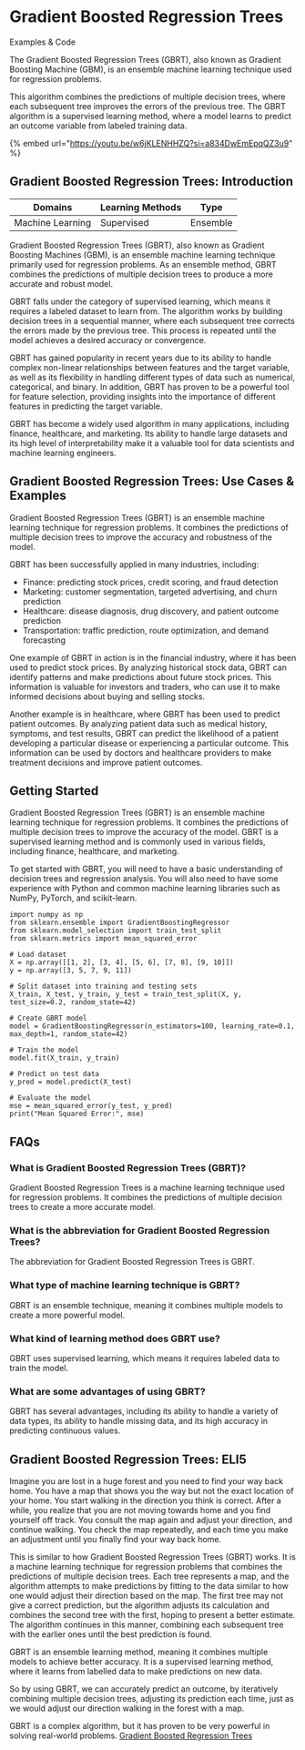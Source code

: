 # Gradient Boosted Regression Trees

Examples & Code

The Gradient Boosted Regression Trees (GBRT), also known as Gradient Boosting Machine (GBM), is an ensemble machine learning technique used for regression problems.

This algorithm combines the predictions of multiple decision trees, where each subsequent tree improves the errors of the previous tree. The GBRT algorithm is a supervised learning method, where a model learns to predict an outcome variable from labeled training data.

{% embed url="https://youtu.be/w6jKLENHHZQ?si=a834DwEmEpqQZ3u9" %}

## Gradient Boosted Regression Trees: Introduction

| Domains          | Learning Methods | Type     |
| ---------------- | ---------------- | -------- |
| Machine Learning | Supervised       | Ensemble |

Gradient Boosted Regression Trees (GBRT), also known as Gradient Boosting Machines (GBM), is an ensemble machine learning technique primarily used for regression problems. As an ensemble method, GBRT combines the predictions of multiple decision trees to produce a more accurate and robust model.

GBRT falls under the category of supervised learning, which means it requires a labeled dataset to learn from. The algorithm works by building decision trees in a sequential manner, where each subsequent tree corrects the errors made by the previous tree. This process is repeated until the model achieves a desired accuracy or convergence.

GBRT has gained popularity in recent years due to its ability to handle complex non-linear relationships between features and the target variable, as well as its flexibility in handling different types of data such as numerical, categorical, and binary. In addition, GBRT has proven to be a powerful tool for feature selection, providing insights into the importance of different features in predicting the target variable.

GBRT has become a widely used algorithm in many applications, including finance, healthcare, and marketing. Its ability to handle large datasets and its high level of interpretability make it a valuable tool for data scientists and machine learning engineers.

## Gradient Boosted Regression Trees: Use Cases & Examples

Gradient Boosted Regression Trees (GBRT) is an ensemble machine learning technique for regression problems. It combines the predictions of multiple decision trees to improve the accuracy and robustness of the model.

GBRT has been successfully applied in many industries, including:

* Finance: predicting stock prices, credit scoring, and fraud detection
* Marketing: customer segmentation, targeted advertising, and churn prediction
* Healthcare: disease diagnosis, drug discovery, and patient outcome prediction
* Transportation: traffic prediction, route optimization, and demand forecasting

One example of GBRT in action is in the financial industry, where it has been used to predict stock prices. By analyzing historical stock data, GBRT can identify patterns and make predictions about future stock prices. This information is valuable for investors and traders, who can use it to make informed decisions about buying and selling stocks.

Another example is in healthcare, where GBRT has been used to predict patient outcomes. By analyzing patient data such as medical history, symptoms, and test results, GBRT can predict the likelihood of a patient developing a particular disease or experiencing a particular outcome. This information can be used by doctors and healthcare providers to make treatment decisions and improve patient outcomes.

## Getting Started

Gradient Boosted Regression Trees (GBRT) is an ensemble machine learning technique for regression problems. It combines the predictions of multiple decision trees to improve the accuracy of the model. GBRT is a supervised learning method and is commonly used in various fields, including finance, healthcare, and marketing.

To get started with GBRT, you will need to have a basic understanding of decision trees and regression analysis. You will also need to have some experience with Python and common machine learning libraries such as NumPy, PyTorch, and scikit-learn.

```
import numpy as np
from sklearn.ensemble import GradientBoostingRegressor
from sklearn.model_selection import train_test_split
from sklearn.metrics import mean_squared_error

# Load dataset
X = np.array([[1, 2], [3, 4], [5, 6], [7, 8], [9, 10]])
y = np.array([3, 5, 7, 9, 11])

# Split dataset into training and testing sets
X_train, X_test, y_train, y_test = train_test_split(X, y, test_size=0.2, random_state=42)

# Create GBRT model
model = GradientBoostingRegressor(n_estimators=100, learning_rate=0.1, max_depth=1, random_state=42)

# Train the model
model.fit(X_train, y_train)

# Predict on test data
y_pred = model.predict(X_test)

# Evaluate the model
mse = mean_squared_error(y_test, y_pred)
print("Mean Squared Error:", mse)

```

## FAQs

### What is Gradient Boosted Regression Trees (GBRT)?

Gradient Boosted Regression Trees is a machine learning technique used for regression problems. It combines the predictions of multiple decision trees to create a more accurate model.

### What is the abbreviation for Gradient Boosted Regression Trees?

The abbreviation for Gradient Boosted Regression Trees is GBRT.

### What type of machine learning technique is GBRT?

GBRT is an ensemble technique, meaning it combines multiple models to create a more powerful model.

### What kind of learning method does GBRT use?

GBRT uses supervised learning, which means it requires labeled data to train the model.

### What are some advantages of using GBRT?

GBRT has several advantages, including its ability to handle a variety of data types, its ability to handle missing data, and its high accuracy in predicting continuous values.

## Gradient Boosted Regression Trees: ELI5

Imagine you are lost in a huge forest and you need to find your way back home. You have a map that shows you the way but not the exact location of your home. You start walking in the direction you think is correct. After a while, you realize that you are not moving towards home and you find yourself off track. You consult the map again and adjust your direction, and continue walking. You check the map repeatedly, and each time you make an adjustment until you finally find your way back home.

This is similar to how Gradient Boosted Regression Trees (GBRT) works. It is a machine learning technique for regression problems that combines the predictions of multiple decision trees. Each tree represents a map, and the algorithm attempts to make predictions by fitting to the data similar to how one would adjust their direction based on the map. The first tree may not give a correct prediction, but the algorithm adjusts its calculation and combines the second tree with the first, hoping to present a better estimate. The algorithm continues in this manner, combining each subsequent tree with the earlier ones until the best prediction is found.

GBRT is an ensemble learning method, meaning it combines multiple models to achieve better accuracy. It is a supervised learning method, where it learns from labelled data to make predictions on new data.

So by using GBRT, we can accurately predict an outcome, by iteratively combining multiple decision trees, adjusting its prediction each time, just as we would adjust our direction walking in the forest with a map.

GBRT is a complex algorithm, but it has proven to be very powerful in solving real-world problems. [Gradient Boosted Regression Trees](https://serp.ai/gradient-boosted-regression-trees/)
